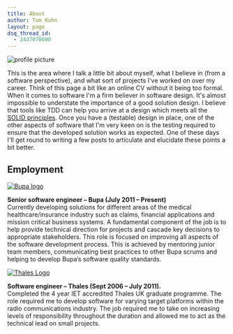 ```yaml
---
title: About
author: Tom Kuhn
layout: page
dsq_thread_id:
  - 2437070600
---
```

<img class="aligncenter size-full wp-image-112" src="http://i2.wp.com/www.artisancode.co.uk/wp-content/uploads/2014/03/profile.png?fit=940%2C705" alt="profile picture" data-recalc-dims="1" />

This is the area where I talk a little bit about myself, what I believe in (from a software perspective), and what sort of projects I've worked on over my career. Think of this page a bit like an online CV without it being too formal. When it comes to software I'm a firm believer in software design. It's almost impossible to understate the importance of a good solution design. I believe that tools like TDD can help you arrive at a design which meets all the [SOLID principles][1]. Once you have a (testable) design in place, one of the other aspects of software that I'm very keen on is the testing required to ensure that the developed solution works as expected. One of these days I'll get round to writing a few posts to articulate and elucidate these points a bit better.

## Employment

<div class="row-fluid">
  <div class="col-md-3">
    <a href="http://bupa-intl.com"><img class="alignright wp-image-113 size-full" src="http://i0.wp.com/www.artisancode.co.uk/wp-content/uploads/2014/03/bupa-logo.jpg?fit=137%2C137" rel="lightbox" title="About" alt="Bupa logo" data-recalc-dims="1" /></a>
  </div>
  
  <div class="col-md-9">
    <p>
      <strong>Senior software engineer – Bupa (July 2011 – Present)</strong><br /> Currently developing solutions for different areas of the medical healthcare/insurance industry such as claims, financial applications and mission critical business systems. A fundamental component of the job is to help provide technical direction for projects and cascade key decisions to appropriate stakeholders. This role is focused on improving all aspects of the software development process. This is achieved by mentoring junior team members, communicating best practices to other Bupa scrums and helping to develop Bupa’s software quality standards.
    </p>
  </div>
</div>

<div class="row-fluid">
  <div class="col-md-3">
    <a href="https://www.thalesgroup.com/en/homepage/united-kingdom"><img class="alignright wp-image-114 size-full" src="http://i0.wp.com/www.artisancode.co.uk/wp-content/uploads/2014/03/thales-logo.png?fit=174%2C22" rel="lightbox" title="About" alt="Thales Logo" data-recalc-dims="1" /></a>
  </div>
  
  <div class="col-md-9">
    <p>
      <strong>Software engineer – Thales (Sept 2006 – July 2011).</strong><br /> Completed the 4 year IET accredited Thales UK graduate programme. The role required me to develop software for varying target platforms within the radio communications industry. The job required me to take on increasing levels of responsibility throughout the duration and allowed me to act as the technical lead on small projects.
    </p>
  </div>
</div>

 [1]: http://en.wikipedia.org/wiki/SOLID_(object-oriented_design) "Information about the SOLID design principals"
